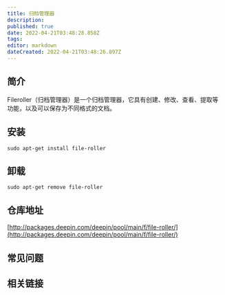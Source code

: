 ```yaml
---
title: 归档管理器
description: 
published: true
date: 2022-04-21T03:48:28.858Z
tags: 
editor: markdown
dateCreated: 2022-04-21T03:48:26.897Z
---
```


## 简介

Fileroller（归档管理器）是一个归档管理器，它具有创建、修改、查看、提取等功能，以及可以保存为不同格式的文档。

## 安装

`sudo apt-get install file-roller`

## 卸载

`sudo apt-get remove file-roller`

## 仓库地址

[http://packages.deepin.com/deepin/pool/main/f/file-roller/](http://packages.deepin.com/deepin/pool/main/f/file-roller/)


## 常见问题


## 相关链接